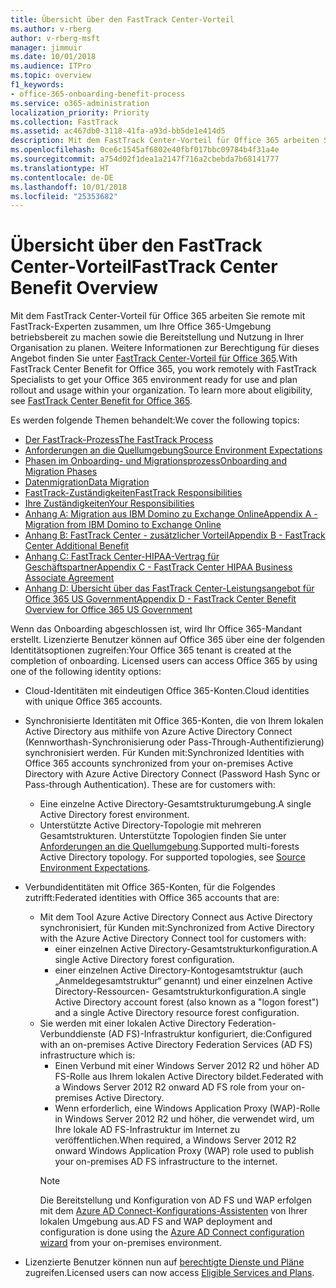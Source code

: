 ```yaml
---
title: Übersicht über den FastTrack Center-Vorteil
ms.author: v-rberg
author: v-rberg-msft
manager: jimmuir
ms.date: 10/01/2018
ms.audience: ITPro
ms.topic: overview
f1_keywords:
- office-365-onboarding-benefit-process
ms.service: o365-administration
localization_priority: Priority
ms.collection: FastTrack
ms.assetid: ac467db0-3118-41fa-a93d-bb5de1e414d5
description: Mit dem FastTrack Center-Vorteil für Office 365 arbeiten Sie remote mit FastTrack-Experten zusammen, um Ihre Office 365-Umgebung betriebsbereit zu machen sowie die Bereitstellung und Nutzung in Ihrer Organisation zu planen. Weitere Informationen zur Berechtigung für dieses Angebot finden Sie unter „FastTrack Center-Vorteil für Office 365“.
ms.openlocfilehash: 0ce6c1545af6802e40fbf017bbc09784b4f31a4e
ms.sourcegitcommit: a754d02f1dea1a2147f716a2cbebda7b68141777
ms.translationtype: HT
ms.contentlocale: de-DE
ms.lasthandoff: 10/01/2018
ms.locfileid: "25353682"
---
```

# <a name="fasttrack-center-benefit-overview"></a><span data-ttu-id="eed76-104">Übersicht über den FastTrack Center-Vorteil</span><span class="sxs-lookup"><span data-stu-id="eed76-104">FastTrack Center Benefit Overview</span></span>

<span data-ttu-id="eed76-p102">Mit dem FastTrack Center-Vorteil für Office 365 arbeiten Sie remote mit FastTrack-Experten zusammen, um Ihre Office 365-Umgebung betriebsbereit zu machen sowie die Bereitstellung und Nutzung in Ihrer Organisation zu planen. Weitere Informationen zur Berechtigung für dieses Angebot finden Sie unter [FastTrack Center-Vorteil für Office 365](O365-fasttrack-benefit-for-office-365.md).</span><span class="sxs-lookup"><span data-stu-id="eed76-p102">With FastTrack Center Benefit for Office 365, you work remotely with FastTrack Specialists to get your Office 365 environment ready for use and plan rollout and usage within your organization. To learn more about eligibility, see [FastTrack Center Benefit for Office 365](O365-fasttrack-benefit-for-office-365.md).</span></span>
  
<span data-ttu-id="eed76-107">Es werden folgende Themen behandelt:</span><span class="sxs-lookup"><span data-stu-id="eed76-107">We cover the following topics:</span></span>
- [<span data-ttu-id="eed76-108">Der FastTrack-Prozess</span><span class="sxs-lookup"><span data-stu-id="eed76-108">The FastTrack Process</span></span>](O365-fasttrack-process.md) 
- [<span data-ttu-id="eed76-109">Anforderungen an die Quellumgebung</span><span class="sxs-lookup"><span data-stu-id="eed76-109">Source Environment Expectations</span></span>](O365-source-environment-expectations.md)
- [<span data-ttu-id="eed76-110">Phasen im Onboarding- und Migrationsprozess</span><span class="sxs-lookup"><span data-stu-id="eed76-110">Onboarding and Migration Phases</span></span>](O365-onboarding-and-migration.md)
- [<span data-ttu-id="eed76-111">Datenmigration</span><span class="sxs-lookup"><span data-stu-id="eed76-111">Data Migration</span></span>](O365-data-migration.md)
- [<span data-ttu-id="eed76-112">FastTrack-Zuständigkeiten</span><span class="sxs-lookup"><span data-stu-id="eed76-112">FastTrack Responsibilities</span></span>](O365-fasttrack-responsibilities.md)
- [<span data-ttu-id="eed76-113">Ihre Zuständigkeiten</span><span class="sxs-lookup"><span data-stu-id="eed76-113">Your Responsibilities</span></span>](O365-your-responsibilities.md) 
- [<span data-ttu-id="eed76-114">Anhang A: Migration aus IBM Domino zu Exchange Online</span><span class="sxs-lookup"><span data-stu-id="eed76-114">Appendix A - Migration from IBM Domino to Exchange Online</span></span>](O365-from-ibm-domino-to-exchange-online.md)
- [<span data-ttu-id="eed76-115">Anhang B: FastTrack Center - zusätzlicher Vorteil</span><span class="sxs-lookup"><span data-stu-id="eed76-115">Appendix B - FastTrack Center Additional Benefit</span></span>](O365-fasttrack-additional-benefits.md)
- [<span data-ttu-id="eed76-116">Anhang C: FastTrack Center-HIPAA-Vertrag für Geschäftspartner</span><span class="sxs-lookup"><span data-stu-id="eed76-116">Appendix C - FastTrack Center HIPAA Business Associate Agreement</span></span>](O365-hipaa-business-associate-agreement.md)
- [<span data-ttu-id="eed76-117">Anhang D: Übersicht über das FastTrack Center-Leistungsangebot für Office 365 US Government</span><span class="sxs-lookup"><span data-stu-id="eed76-117">Appendix D - FastTrack Center Benefit Overview for Office 365 US Government</span></span>](US-Gov-appendix-overview.md)
    
<span data-ttu-id="eed76-p103">Wenn das Onboarding abgeschlossen ist, wird Ihr Office 365-Mandant erstellt. Lizenzierte Benutzer können auf Office 365 über eine der folgenden Identitätsoptionen zugreifen:</span><span class="sxs-lookup"><span data-stu-id="eed76-p103">Your Office 365 tenant is created at the completion of onboarding. Licensed users can access Office 365 by using one of the following identity options:</span></span>
- <span data-ttu-id="eed76-120">Cloud-Identitäten mit eindeutigen Office 365-Konten.</span><span class="sxs-lookup"><span data-stu-id="eed76-120">Cloud identities with unique Office 365 accounts.</span></span>
- <span data-ttu-id="eed76-p104">Synchronisierte Identitäten mit Office 365-Konten, die von Ihrem lokalen Active Directory aus mithilfe von Azure Active Directory Connect (Kennworthash-Synchronisierung oder Pass-Through-Authentifizierung) synchronisiert werden. Für Kunden mit:</span><span class="sxs-lookup"><span data-stu-id="eed76-p104">Synchronized Identities with Office 365 accounts synchronized from your on-premises Active Directory with Azure Active Directory Connect (Password Hash Sync or Pass-through Authentication). These are for customers with:</span></span>
  - <span data-ttu-id="eed76-123">Eine einzelne Active Directory-Gesamtstrukturumgebung.</span><span class="sxs-lookup"><span data-stu-id="eed76-123">A single Active Directory forest environment.</span></span>
  - <span data-ttu-id="eed76-p105">Unterstützte Active Directory-Topologie mit mehreren Gesamtstrukturen. Unterstützte Topologien finden Sie unter [Anforderungen an die Quellumgebung](O365-source-environment-expectations.md).</span><span class="sxs-lookup"><span data-stu-id="eed76-p105">Supported multi-forests Active Directory topology. For supported topologies, see [Source Environment Expectations](O365-source-environment-expectations.md).</span></span>
- <span data-ttu-id="eed76-126">Verbundidentitäten mit Office 365-Konten, für die Folgendes zutrifft:</span><span class="sxs-lookup"><span data-stu-id="eed76-126">Federated identities with Office 365 accounts that are:</span></span>
  - <span data-ttu-id="eed76-127">Mit dem Tool Azure Active Directory Connect aus Active Directory synchronisiert, für Kunden mit:</span><span class="sxs-lookup"><span data-stu-id="eed76-127">Synchronized from Active Directory with the Azure Active Directory Connect tool for customers with:</span></span>
      - <span data-ttu-id="eed76-128">einer einzelnen Active Directory-Gesamtstrukturkonfiguration.</span><span class="sxs-lookup"><span data-stu-id="eed76-128">A single Active Directory forest configuration.</span></span>
      - <span data-ttu-id="eed76-129">einer einzelnen Active Directory-Kontogesamtstruktur (auch „Anmeldegesamtstruktur“ genannt) und einer einzelnen Active Directory-Ressourcen- Gesamtstrukturkonfiguration.</span><span class="sxs-lookup"><span data-stu-id="eed76-129">A single Active Directory account forest (also known as a "logon forest") and a single Active Directory resource forest configuration.</span></span>
  - <span data-ttu-id="eed76-130">Sie werden mit einer lokalen Active Directory Federation-Verbunddienste (AD FS)-Infrastruktur konfiguriert, die:</span><span class="sxs-lookup"><span data-stu-id="eed76-130">Configured with an on-premises Active Directory Federation Services (AD FS) infrastructure which is:</span></span>
      - <span data-ttu-id="eed76-131">Einen Verbund mit einer Windows Server 2012 R2 und höher AD FS-Rolle aus Ihrem lokalen Active Directory bildet.</span><span class="sxs-lookup"><span data-stu-id="eed76-131">Federated with a Windows Server 2012 R2 onward AD FS role from your on-premises Active Directory.</span></span>
      - <span data-ttu-id="eed76-132">Wenn erforderlich, eine Windows Application Proxy (WAP)-Rolle in Windows Server 2012 R2 und höher, die verwendet wird, um Ihre lokale AD FS-Infrastruktur im Internet zu veröffentlichen.</span><span class="sxs-lookup"><span data-stu-id="eed76-132">When required, a Windows Server 2012 R2 onward Windows Application Proxy (WAP) role used to publish your on-premises AD FS infrastructure to the internet.</span></span>
    > [!NOTE]
    > <span data-ttu-id="eed76-133">Die Bereitstellung und Konfiguration von AD FS und WAP erfolgen mit dem [Azure AD Connect-Konfigurations-Assistenten](https://go.microsoft.com/fwlink/?linkid=844794) von Ihrer lokalen Umgebung aus.</span><span class="sxs-lookup"><span data-stu-id="eed76-133">AD FS and WAP deployment and configuration is done using the [Azure AD Connect configuration wizard](https://go.microsoft.com/fwlink/?linkid=844794) from your on-premises environment.</span></span> 
  
- <span data-ttu-id="eed76-134">Lizenzierte Benutzer können nun auf [berechtigte Dienste und Pläne](O365-eligible-services-and-plans.md) zugreifen.</span><span class="sxs-lookup"><span data-stu-id="eed76-134">Licensed users can now access [Eligible Services and Plans](O365-eligible-services-and-plans.md).</span></span>
    

 
